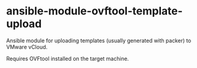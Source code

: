 # ansible-module-ovftool-template-upload

Ansible module for uploading templates (usually generated with packer) to VMware vCloud.

Requires OVFtool installed on the target machine.
